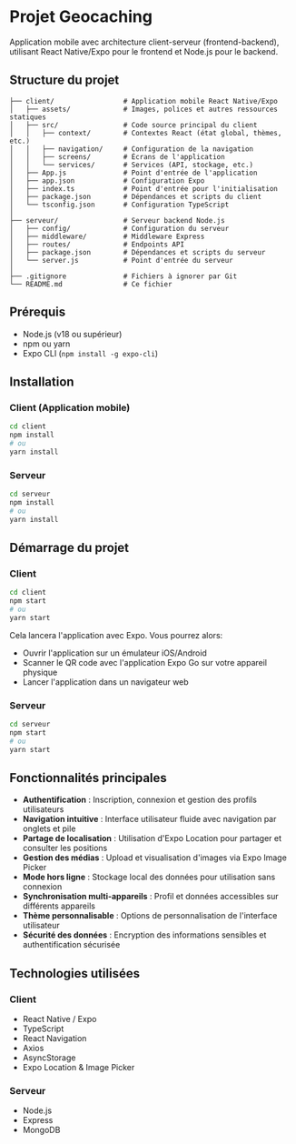 # Projet Geocaching

Application mobile avec architecture client-serveur (frontend-backend), utilisant React Native/Expo pour le frontend et Node.js pour le backend.

## Structure du projet

```
├── client/                 # Application mobile React Native/Expo
│   ├── assets/             # Images, polices et autres ressources statiques
│   ├── src/                # Code source principal du client
│   │   ├── context/        # Contextes React (état global, thèmes, etc.)
│   │   ├── navigation/     # Configuration de la navigation
│   │   ├── screens/        # Écrans de l'application
│   │   └── services/       # Services (API, stockage, etc.)
│   ├── App.js              # Point d'entrée de l'application
│   ├── app.json            # Configuration Expo
│   ├── index.ts            # Point d'entrée pour l'initialisation
│   ├── package.json        # Dépendances et scripts du client
│   └── tsconfig.json       # Configuration TypeScript
│
├── serveur/                # Serveur backend Node.js
│   ├── config/             # Configuration du serveur
│   ├── middleware/         # Middleware Express
│   ├── routes/             # Endpoints API
│   ├── package.json        # Dépendances et scripts du serveur
│   └── server.js           # Point d'entrée du serveur
│
├── .gitignore              # Fichiers à ignorer par Git
└── README.md               # Ce fichier
```

## Prérequis

- Node.js (v18 ou supérieur)
- npm ou yarn
- Expo CLI (`npm install -g expo-cli`)

## Installation

### Client (Application mobile)

```bash
cd client
npm install
# ou
yarn install
```

### Serveur

```bash
cd serveur
npm install
# ou
yarn install
```

## Démarrage du projet

### Client

```bash
cd client
npm start
# ou
yarn start
```

Cela lancera l'application avec Expo. Vous pourrez alors:
- Ouvrir l'application sur un émulateur iOS/Android
- Scanner le QR code avec l'application Expo Go sur votre appareil physique
- Lancer l'application dans un navigateur web

### Serveur

```bash
cd serveur
npm start
# ou
yarn start
```

## Fonctionnalités principales

- **Authentification** : Inscription, connexion et gestion des profils utilisateurs
- **Navigation intuitive** : Interface utilisateur fluide avec navigation par onglets et pile
- **Partage de localisation** : Utilisation d'Expo Location pour partager et consulter les positions
- **Gestion des médias** : Upload et visualisation d'images via Expo Image Picker
- **Mode hors ligne** : Stockage local des données pour utilisation sans connexion
- **Synchronisation multi-appareils** : Profil et données accessibles sur différents appareils
- **Thème personnalisable** : Options de personnalisation de l'interface utilisateur
- **Sécurité des données** : Encryption des informations sensibles et authentification sécurisée

## Technologies utilisées

### Client
- React Native / Expo
- TypeScript
- React Navigation
- Axios
- AsyncStorage
- Expo Location & Image Picker

### Serveur
- Node.js
- Express
- MongoDB
